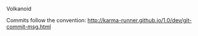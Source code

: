 Volkanoid

Commits follow the convention: http://karma-runner.github.io/1.0/dev/git-commit-msg.html
